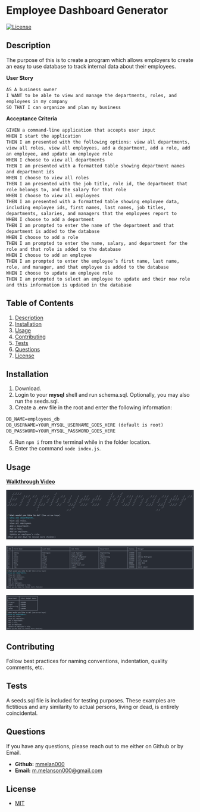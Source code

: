 # Employee Dashboard Generator  
[![License](https://img.shields.io/badge/License-MIT-yellow.svg)](https://opensource.org/licenses/MIT)   

## Description  

The purpose of this is to create a program which allows employers to create an easy to use database to track internal data about their employees.

**User Story**
```
AS A business owner
I WANT to be able to view and manage the departments, roles, and employees in my company
SO THAT I can organize and plan my business
```

**Acceptance Criteria**
```
GIVEN a command-line application that accepts user input
WHEN I start the application
THEN I am presented with the following options: view all departments, view all roles, view all employees, add a department, add a role, add an employee, and update an employee role
WHEN I choose to view all departments
THEN I am presented with a formatted table showing department names and department ids
WHEN I choose to view all roles
THEN I am presented with the job title, role id, the department that role belongs to, and the salary for that role
WHEN I choose to view all employees
THEN I am presented with a formatted table showing employee data, including employee ids, first names, last names, job titles, departments, salaries, and managers that the employees report to
WHEN I choose to add a department
THEN I am prompted to enter the name of the department and that department is added to the database
WHEN I choose to add a role
THEN I am prompted to enter the name, salary, and department for the role and that role is added to the database
WHEN I choose to add an employee
THEN I am prompted to enter the employee’s first name, last name, role, and manager, and that employee is added to the database
WHEN I choose to update an employee role
THEN I am prompted to select an employee to update and their new role and this information is updated in the database 
```  

## Table of Contents  
1. [Description](#description)  
2. [Installation](#installation)  
3. [Usage](#usage)  
4. [Contributing](#contributing)  
5. [Tests](#tests)  
6. [Questions](#questions)  
7. [License](#license)
## Installation  

1. Download. 
2. Login to your **mysql** shell and run schema.sql. Optionally, you may also run the seeds.sql.
3. Create a .env file in the root and enter the following information:
```
DB_NAME=employees_db  
DB_USERNAME=YOUR_MYSQL_USERNAME_GOES_HERE (default is root)  
DB_PASSWORD=YOUR_MYSQL_PASSWORD_GOES_HERE  
```
4. Run ```npm i``` from the terminal while in the folder location. 
5. Enter the command ```node index.js```.  

## Usage  

**[Walkthrough Video](https://drive.google.com/file/d/1bmcOn1soIZEP6wXATo3wsAhYo2cORi4V/view?usp=sharing)**

![App Screenshot](./assets/images/SS1.png) 

![App Screenshot](./assets/images/SS2.png) 

![App Screenshot](./assets/images/SS3.png) 

## Contributing  

Follow best practices for naming conventions, indentation, quality comments, etc.  

## Tests  

A seeds.sql file is included for testing purposes. These examples are fictitious and any similarity to actual persons, living or dead, is entirely coincidental.

## Questions  

If you have any questions, please reach out to me either on Github or by Email.
  - **Github:** [mmelan000](https://github.com/mmelan000)
  - **Email:** [m.melanson000@gmail.com](mailto:m.melanson000@gmail.com)

## License  

- [MIT](https://opensource.org/licenses/MIT)

